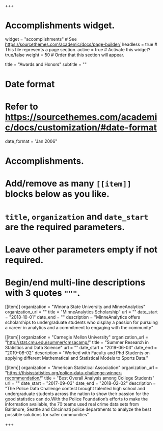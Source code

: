 +++
# Accomplishments widget.
widget = "accomplishments"  # See https://sourcethemes.com/academic/docs/page-builder/
headless = true  # This file represents a page section.
active = true  # Activate this widget? true/false
weight = 50  # Order that this section will appear.

title = "Awards and Honors"
subtitle = ""

# Date format
#   Refer to https://sourcethemes.com/academic/docs/customization/#date-format
date_format = "Jan 2006"

# Accomplishments.
#   Add/remove as many `[[item]]` blocks below as you like.
#   `title`, `organization` and `date_start` are the required parameters.
#   Leave other parameters empty if not required.
#   Begin/end multi-line descriptions with 3 quotes `"""`.

[[item]]
  organization = "Winona State University and MinneAnalytics"
  organization_url = ""
  title = "MinneAnalytics Scholarship"
  url = ""
  date_start = "2018-10-01"
  date_end = ""
  description = "MinneAnalytics offers scholarships to undergraduate students who display a passion for pursuing a career in analytics and a commitment to engaging with the community"

[[item]]
  organization = "Carnegie Mellon University"
  organization_url = "http://stat.cmu.edu/summer/cmsacamp/"
  title = "Summer Research in Statistics and Data Science"
  url = ""
  date_start = "2019-06-03"
  date_end = "2019-08-02"
  description = "Worked with Faculty and Phd Students on applying different Mathematical and Statistical Models to Sports Data."
  
  [[item]]
  organization = "American Statistical Association"
  organization_url = "https://thisisstatistics.org/police-data-challenge-winner-recommendation/"
  title = "Best Overall Analysis among College Students"
  url = ""
  date_start = "2017-09-03"
  date_end = "2018-02-02"
  description = "The Police Data Challenge contest brought talented high school and undergraduate students across the nation to show their passion for the good statistics can do.With the Police Foundation’s efforts to make the information available, the 70 teams used real crime data sets from Baltimore, Seattle and Cincinnati police departments to analyze the best possible solutions for safer communities"

+++
